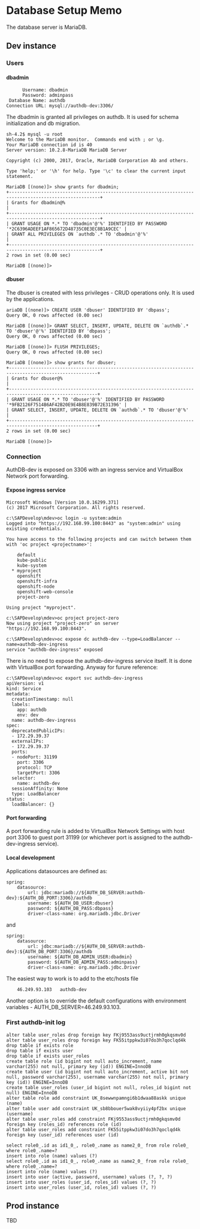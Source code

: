 # Database Setup Memo
The database server is MariaDB.
## Dev instance
### Users
#### dbadmin
          Username: dbadmin
          Password: adminpass
     Database Name: authdb
    Connection URL: mysql://authdb-dev:3306/

The dbadmin is granted all privileges on authdb. It is used for schema initialization and db migration.
```
sh-4.2$ mysql -u root
Welcome to the MariaDB monitor.  Commands end with ; or \g.
Your MariaDB connection id is 40
Server version: 10.2.8-MariaDB MariaDB Server

Copyright (c) 2000, 2017, Oracle, MariaDB Corporation Ab and others.

Type 'help;' or '\h' for help. Type '\c' to clear the current input statement.

MariaDB [(none)]> show grants for dbadmin;
+--------------------------------------------------------------------------------------------------------+
| Grants for dbadmin@%                                                                                   |
+--------------------------------------------------------------------------------------------------------+
| GRANT USAGE ON *.* TO 'dbadmin'@'%' IDENTIFIED BY PASSWORD '*2C6396ADEEF1AF865672D48735C0E3EC8B1A9CEC' |
| GRANT ALL PRIVILEGES ON `authdb`.* TO 'dbadmin'@'%'                                                    |
+--------------------------------------------------------------------------------------------------------+
2 rows in set (0.00 sec)

MariaDB [(none)]>
```
#### dbuser    
The dbuser is created with less privileges - CRUD operations only. It is used by the applications.
```
ariaDB [(none)]> CREATE USER 'dbuser' IDENTIFIED BY 'dbpass';
Query OK, 0 rows affected (0.00 sec)

MariaDB [(none)]> GRANT SELECT, INSERT, UPDATE, DELETE ON `authdb`.* TO 'dbuser'@'%' IDENTIFIED BY 'dbpass';
Query OK, 0 rows affected (0.00 sec)

MariaDB [(none)]> FLUSH PRIVILEGES;
Query OK, 0 rows affected (0.00 sec)

MariaDB [(none)]> show grants for dbuser;
+-------------------------------------------------------------------------------------------------------+
| Grants for dbuser@%                                                                                   |
+-------------------------------------------------------------------------------------------------------+
| GRANT USAGE ON *.* TO 'dbuser'@'%' IDENTIFIED BY PASSWORD '*9FB2126F7514B6AF42B20E9E4B8E839B72E31396' |
| GRANT SELECT, INSERT, UPDATE, DELETE ON `authdb`.* TO 'dbuser'@'%'                                    |
+-------------------------------------------------------------------------------------------------------+
2 rows in set (0.00 sec)

MariaDB [(none)]>
```

### Connection
AuthDB-dev is exposed on 3306 with an ingress service and VirtualBox Network port forwarding.
#### Expose ingress service
```
Microsoft Windows [Version 10.0.16299.371]
(c) 2017 Microsoft Corporation. All rights reserved.

c:\SAPDevelop\mdev>oc login -u system:admin
Logged into "https://192.168.99.100:8443" as "system:admin" using existing credentials.

You have access to the following projects and can switch between them with 'oc project <projectname>':

    default
    kube-public
    kube-system
  * myproject
    openshift
    openshift-infra
    openshift-node
    openshift-web-console
    project-zero

Using project "myproject".

c:\SAPDevelop\mdev>oc project project-zero
Now using project "project-zero" on server "https://192.168.99.100:8443".

c:\SAPDevelop\mdev>oc expose dc authdb-dev --type=LoadBalancer --name=authdb-dev-ingress
service "authdb-dev-ingress" exposed
```
There is no need to expose the authdb-dev-ingress service itself. It is done with VirtualBox port forwarding. Anyway for furure reference:
```
c:\SAPDevelop\mdev>oc export svc authdb-dev-ingress
apiVersion: v1
kind: Service
metadata:
  creationTimestamp: null
  labels:
    app: authdb
    env: dev
  name: authdb-dev-ingress
spec:
  deprecatedPublicIPs:
  - 172.29.39.37
  externalIPs:
  - 172.29.39.37
  ports:
  - nodePort: 31199
    port: 3306
    protocol: TCP
    targetPort: 3306
  selector:
    name: authdb-dev
  sessionAffinity: None
  type: LoadBalancer
status:
  loadBalancer: {}
```

#### Port forwarding
A port forwarding rule is added to VirtualBox Network Settings with host port 3306 to guest port 31199 (or whichever port is assigned to the authdb-dev-ingress service).

#### Local development
Applications datasources are defined as:
```
spring:
    datasource:
        url: jdbc:mariadb://${AUTH_DB_SERVER:authdb-dev}:${AUTH_DB_PORT:3306}/authdb
        username: ${AUTH_DB_USER:dbuser}
        password: ${AUTH_DB_PASS:dbpass}
        driver-class-name: org.mariadb.jdbc.Driver
```
and
```
spring:
    datasource:
        url: jdbc:mariadb://${AUTH_DB_SERVER:authdb-dev}:${AUTH_DB_PORT:3306}/authdb
        username: ${AUTH_DB_ADMIN_USER:dbadmin}
        password: ${AUTH_DB_ADMIN_PASS:adminpass}
        driver-class-name: org.mariadb.jdbc.Driver
```
The easiest way to work is to add to the etc/hosts file

        46.249.93.103   authdb-dev
        
Another option is to override the default configurations with environment variables - AUTH_DB_SERVER=46.249.93.103.

### First authdb-init log
```$xslt
alter table user_roles drop foreign key FKj9553ass9uctjrmh0gkqsmv0d
alter table user_roles drop foreign key FK55itppkw3i07do3h7qoclqd4k
drop table if exists role
drop table if exists user
drop table if exists user_roles
create table role (id bigint not null auto_increment, name varchar(255) not null, primary key (id)) ENGINE=InnoDB
create table user (id bigint not null auto_increment, active bit not null, password varchar(255), username varchar(255) not null, primary key (id)) ENGINE=InnoDB
create table user_roles (user_id bigint not null, roles_id bigint not null) ENGINE=InnoDB
alter table role add constraint UK_8sewwnpamngi6b1dwaa88askk unique (name)
alter table user add constraint UK_sb8bbouer5wak8vyiiy4pf2bx unique (username)
alter table user_roles add constraint FKj9553ass9uctjrmh0gkqsmv0d foreign key (roles_id) references role (id)
alter table user_roles add constraint FK55itppkw3i07do3h7qoclqd4k foreign key (user_id) references user (id)

select role0_.id as id1_0_, role0_.name as name2_0_ from role role0_ where role0_.name=?
insert into role (name) values (?)
select role0_.id as id1_0_, role0_.name as name2_0_ from role role0_ where role0_.name=?
insert into role (name) values (?)
insert into user (active, password, username) values (?, ?, ?)
insert into user_roles (user_id, roles_id) values (?, ?)
insert into user_roles (user_id, roles_id) values (?, ?)
```

## Prod instance
TBD